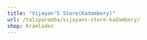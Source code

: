 ```yaml
---
title: "Vijayan'S Store(Kadambery)"
url: /taliparamba/vijayans-store-kadambery/
shop: Kramladen
---
```

